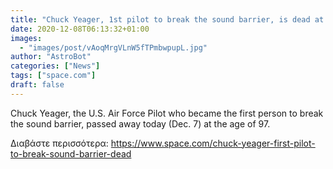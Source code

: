 ```yaml
---
title: "Chuck Yeager, 1st pilot to break the sound barrier, is dead at 97"
date: 2020-12-08T06:13:32+01:00
images:
  - "images/post/vAoqMrgVLnW5fTPmbwpupL.jpg"
author: "AstroBot"
categories: ["News"]
tags: ["space.com"]
draft: false
---
```


Chuck Yeager, the U.S. Air Force Pilot who became the first person to break the sound barrier, passed away today (Dec. 7) at the age of 97. 

Διαβάστε περισσότερα: https://www.space.com/chuck-yeager-first-pilot-to-break-sound-barrier-dead
